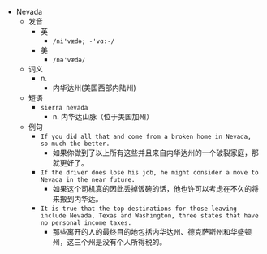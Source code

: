 - Nevada
  - 发音
    - 英
      - `/ni'vædə; -'vɑ:-/`
    - 美
      - `/nə'vædə/`
  - 词义
    - n.
      - 内华达州(美国西部内陆州)
  - 短语
    - `sierra nevada`
      - n. 内华达山脉（位于美国加州） 
  - 例句
    - `If you did all that and come from a broken home in Nevada, so much the better.`
      - 如果你做到了以上所有这些并且来自内华达州的一个破裂家庭，那就更好了。
    - `If the driver does lose his job, he might consider a move to Nevada in the near future.`
      - 如果这个司机真的因此丢掉饭碗的话，他也许可以考虑在不久的将来搬到内华达。
    - `It is true that the top destinations for those leaving include Nevada, Texas and Washington, three states that have no personal income taxes.`
      - 那些离开的人的最终目的地包括内华达州、德克萨斯州和华盛顿州，这三个州是没有个人所得税的。

